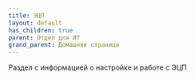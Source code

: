 ```yaml
---
title: ЭЦП
layout: default
has_children: true
parent: Отдел для ИТ
grand_parent: Домашняя страница
---
```


Раздел с информацией о настройке и работе с ЭЦП
